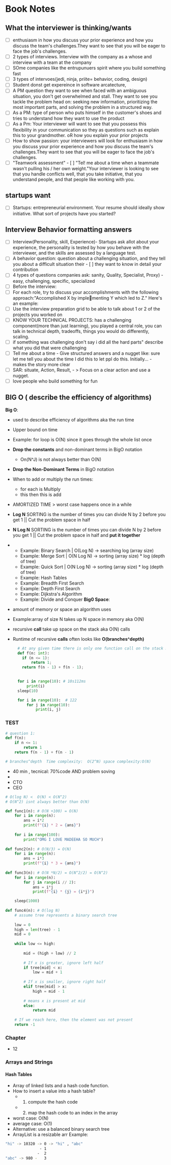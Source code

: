 
# Book Notes

## What the interviewer is thinking/wants

- [ ] enthusiasm in how you discuss your prior experience and how you discuss the team's challenges.They want to see that you will be eager to face the job's challenges.
- [ ] 2 types of interviews. Interview with the company as a whose and interview with a team at the company
- [ ] SOme companies like the entrupunuers spirit where you build something fast
- [ ] 3 types of intervoes(jedi, ninja, priite= behavior, coding, design)
- [ ] Student donst get expereince in software arcatecture,
- [ ] A PM question they want to see when faced with an ambiguous situation, you don't get overwhelmed and stall. They want to see you tackle the problem head on: seeking new information, prioritizing the most important parts, and solving the problem in a structured way.
- [ ] As a PM: type of person who puts himself in the customer's shoes and tries to understand how they want to use the product
- [ ] As a Pm: Your interviewer will want to see that you possess this flexibility in your communication so they as questions such as explain this to your grandmother. oR how you explain your prior projects
- [ ] How to show passion: your interviewers will look for enthusiasm in how you discuss your prior experience and how you discuss the team's challenges.They want to see that you will be eager to face the job's challenges.
- [ ] "Teamwork assessment" - [ ] "Tel! me about a time when a teammate wasn't pulling his / her own weight."Your interviewer is looking to see that you handle conflicts well, that you take initiative, that you understand people, and that people like working with you.

## startups want

- [ ] Startups: entrepreneurial environment. Your resume should ideally show initiative. What sort of projects have you started?

## Interview Behavior formatting answers

- [ ] Interview(Personality, skill, Experience)-  Startups ask allot about your experience, the personality is tested by how you behave with the interviewer, and the skills are assessed by a language test.
- [ ] A behavior question:  question about a challenging situation, and they tell you about a difficult situation their - [ ] they want to know in detail your contribution
- [ ] 4 types of questions companies ask: sanity, Quality, Specialist, Proxy) - easy, challenging, specific, specialized
- [ ] Before the interview:
- [ ] For each role, try to discuss your accomplishments with the following approach:"Accomplished X by implementing Y which led to Z." Here's an example:
- [ ] Use the interview preparation grid to be able to talk about 1 or 2 of the projects you worked on
- [ ] KNOW YOUR TECHNICAL PROJECTS: has a challenging component(more than just learning), you played a central role, you can talk in technical depth, tradeoffs, things you would do differently, scaling.
- [ ] if something was challenging  don't say i did all the hard parts" describe what you did that were challenging
- [ ] Tell me about a time -   Give structured answers and a nugget like: sure let me tell you about the time I did this to let ppl do this. Initially... -   makes the story more clear
- [ ] SAR: situate, Action, Result, -  > Focus on a clear action and use a nugget.
- [ ] love people who build something for fun

## BIG O ( describe the efficiency of algorithms)

**Big O**:

- used to describe efficiency of algorithms aka the run time
- Upper bound on time
- Example: for loop is O(N) since it goes through the whole list once
- **Drop the constants** and non-dominant terms in BigO notation
  - On(N^J) is not always better than O(N)
- **Drop the Non-Dominant Terms** in BigO notation

- When to add or multiply the run times:
  - for each is Multiply
  - this then this is add
- AMORTIZED TIME > worst case happens once in a while
- **Log N** SORTING is the number of times you can divide N by 2 before you get 1 || Cut the problem space in half
- **N Log N** SORTING is the number of times you can divide N by 2 before you get 1 || Cut the problem space in half and **put it together**
-
  - Example: Binary Search | O(Log N) -> searching log (array size)
  - Example: Merge Sort | O(N Log N) -> sorting (array size) * log (depth of tree)
  - Example: Quick Sort | O(N Log N) -> sorting (array size) * log (depth of tree)
  - Example: Hash Tables
  - Example: Breadth First Search
  - Example: Depth First Search
  - Example: Dijkstra's Algorithm
  - Example: Divide and Conquer
**Big0 Space**:
- amount of memory or space an algorithm uses
- Example:array of size N takes up N space in memory aka O(N)
- recursive **call** take up space on the stack aka O(N) calls
- Runtime of recursive **calls** often looks like **O(branches^depth)**

  ```py
    # At any given time there is only one function call on the stack meaning there is only one depth meaning its O(N)
    def f(n: int):    
      if (n <= 1):  
          return 1; 
      return f(n - 1) + f(n - 1); 
     

    for i in range(10): # 10s112ms
        print(i)
    sleep(10)

    for i in range(10):  # 122
        for j in range(10):
            print(i, j)

    ```

### TEST

```py
# question 1: 
def f(n):
    if n <= 1:
        return 1
    return f(n - 1) + f(n - 1)

# branches^depth  Time complexity:  O(2^N) space complexity:O(N)
```

- 40 min , tecnical: 70%code AND problem soving
-
- CTO
- CEO

```python
# O(log N) <  O(N) < O(N^2)
# O(N^2) isnt always better than O(N)

def func1(n): # O(N +100) = O(N)
    for i in range(n):
        ans = i*2
        print(f"{i} * 2 = {ans}")
    
    for i in range(100):
        print("OMG I LOVE MADEEHA SO MUCH")
    
def func2(n): # O(N/3) = O(N)
    for i in range(n):
        ans = i*3
        print(f"{i} * 3 = {ans}")
        
def func3(n): # O(N *N/2) = O(N^2/2) = O(N^2)
    for i in range(n):
        for j in range(i // 2):
            ans = i*j
            print(f"{i} * {j} = {i*j}")

    sleep(1000)
    
def func4(n): # O(log N)
    # assume tree represents a binary search tree
    
    low = 0
    high = len(tree) - 1
    mid = 0
 
    while low <= high:
 
        mid = (high + low) // 2
 
        # If x is greater, ignore left half
        if tree[mid] < x:
            low = mid + 1
 
        # If x is smaller, ignore right half
        elif tree[mid] > x:
            high = mid - 1
 
        # means x is present at mid
        else:
            return mid
 
    # If we reach here, then the element was not present
    return -1

```

### Chapter

- 12

### Arrays and Strings

#### Hash Tables

- Array of linked lists and a hash code function.
- How to insert a value into a hash table?
  - 1. compute the hash code
  - 2. map the hash code to an index in the array
- worst case: O(N)
- average case: O(1)
- Alternative: use a balanced binary search tree
- ArrayList is a resizable arr
Example:

```bash
"hi" -> 10320 -> 0 -> "hi" , "abc"
               - 1
              -  2
"abc" -> 980 -   3
```
